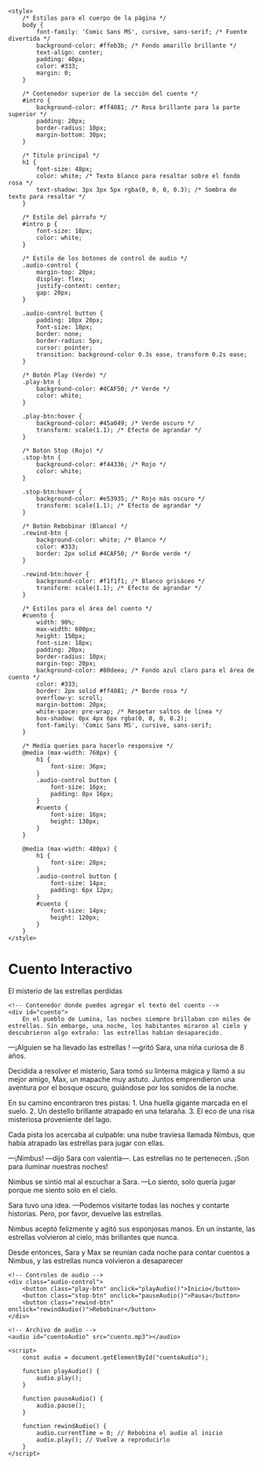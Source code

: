 <html lang="es">
<head>
    <meta charset="UTF-8">
    <meta name="viewport" content="width=device-width, initial-scale=1.0">
    <title>Cuento Interactivo</title>

    <style>
        /* Estilos para el cuerpo de la página */
        body {
            font-family: 'Comic Sans MS', cursive, sans-serif; /* Fuente divertida */
            background-color: #ffeb3b; /* Fondo amarillo brillante */
            text-align: center;
            padding: 40px;
            color: #333;
            margin: 0;
        }

        /* Contenedor superior de la sección del cuento */
        #intro {
            background-color: #ff4081; /* Rosa brillante para la parte superior */
            padding: 20px;
            border-radius: 10px;
            margin-bottom: 30px;
        }

        /* Título principal */
        h1 {
            font-size: 48px;
            color: white; /* Texto blanco para resaltar sobre el fondo rosa */
            text-shadow: 3px 3px 5px rgba(0, 0, 0, 0.3); /* Sombra de texto para resaltar */
        }

        /* Estilo del párrafo */
        #intro p {
            font-size: 18px;
            color: white;
        }

        /* Estilo de los botones de control de audio */
        .audio-control {
            margin-top: 20px;
            display: flex;
            justify-content: center;
            gap: 20px;
        }

        .audio-control button {
            padding: 10px 20px;
            font-size: 18px;
            border: none;
            border-radius: 5px;
            cursor: pointer;
            transition: background-color 0.3s ease, transform 0.2s ease;
        }

        /* Botón Play (Verde) */
        .play-btn {
            background-color: #4CAF50; /* Verde */
            color: white;
        }

        .play-btn:hover {
            background-color: #45a049; /* Verde oscuro */
            transform: scale(1.1); /* Efecto de agrandar */
        }

        /* Botón Stop (Rojo) */
        .stop-btn {
            background-color: #f44336; /* Rojo */
            color: white;
        }

        .stop-btn:hover {
            background-color: #e53935; /* Rojo más oscuro */
            transform: scale(1.1); /* Efecto de agrandar */
        }

        /* Botón Rebobinar (Blanco) */
        .rewind-btn {
            background-color: white; /* Blanco */
            color: #333;
            border: 2px solid #4CAF50; /* Borde verde */
        }

        .rewind-btn:hover {
            background-color: #f1f1f1; /* Blanco grisáceo */
            transform: scale(1.1); /* Efecto de agrandar */
        }

        /* Estilos para el área del cuento */
        #cuento {
            width: 90%;
            max-width: 600px;
            height: 150px;
            font-size: 18px;
            padding: 20px;
            border-radius: 10px;
            margin-top: 20px;
            background-color: #80deea; /* Fondo azul claro para el área de cuento */
            color: #333;
            border: 2px solid #ff4081; /* Borde rosa */
            overflow-y: scroll;
            margin-bottom: 20px;
            white-space: pre-wrap; /* Respetar saltos de línea */
            box-shadow: 0px 4px 6px rgba(0, 0, 0, 0.2);
            font-family: 'Comic Sans MS', cursive, sans-serif;
        }

        /* Media queries para hacerlo responsive */
        @media (max-width: 768px) {
            h1 {
                font-size: 36px;
            }
            .audio-control button {
                font-size: 16px;
                padding: 8px 16px;
            }
            #cuento {
                font-size: 16px;
                height: 130px;
            }
        }

        @media (max-width: 480px) {
            h1 {
                font-size: 28px;
            }
            .audio-control button {
                font-size: 14px;
                padding: 6px 12px;
            }
            #cuento {
                font-size: 14px;
                height: 120px;
            }
        }
    </style>
</head>
<body>
    <!-- Sección superior con título y descripción -->
    <div id="intro">
        <h1>Cuento Interactivo</h1>
        <p>El misterio de las estrellas perdidas</p>
    </div>

    <!-- Contenedor donde puedes agregar el texto del cuento -->
    <div id="cuento">
        En el pueblo de Lumina, las noches siempre brillaban con miles de estrellas. Sin embargo, una noche, los habitantes miraron al cielo y descubrieron algo extraño: las estrellas habían desaparecido.

—¡Alguien se ha llevado las estrellas ! —gritó Sara, una niña curiosa de 8 años.

Decidida a resolver el misterio, Sara tomó su linterna mágica y llamó a su mejor amigo, Max, un mapache muy astuto. Juntos emprendieron una aventura por el bosque oscuro, guiándose por los sonidos de la noche.

En su camino encontraron tres pistas:
	1.	Una huella gigante marcada en el suelo.
	2.	Un destello brillante atrapado en una telaraña.
	3.	El eco de una risa misteriosa proveniente del lago.

Cada pista los acercaba al culpable: una nube traviesa llamada Nimbus, que había atrapado las estrellas para jugar con ellas.

—¡Nimbus! —dijo Sara con valentía—. Las estrellas no te pertenecen. ¡Son para iluminar nuestras noches!

Nimbus se sintió mal al escuchar a Sara.
—Lo siento, solo quería jugar porque me siento solo en el cielo.

Sara tuvo una idea.
—Podemos visitarte todas las noches y contarte historias. Pero, por favor, devuelve las estrellas.

Nimbus aceptó felizmente y agitó sus esponjosas manos. En un instante, las estrellas volvieron al cielo, más brillantes que nunca.

Desde entonces, Sara y Max se reunían cada noche para contar cuentos a Nimbus, y las estrellas nunca volvieron a desaparecer
    </div>

    <!-- Controles de audio -->
    <div class="audio-control">
        <button class="play-btn" onclick="playAudio()">Inicio</button>
        <button class="stop-btn" onclick="pauseAudio()">Pausa</button>
        <button class="rewind-btn" onclick="rewindAudio()">Rebobinar</button>
    </div>

    <!-- Archivo de audio -->
    <audio id="cuentoAudio" src="cuento.mp3"></audio>

    <script>
        const audio = document.getElementById("cuentoAudio");

        function playAudio() {
            audio.play();
        }

        function pauseAudio() {
            audio.pause();
        }

        function rewindAudio() {
            audio.currentTime = 0; // Rebobina el audio al inicio
            audio.play(); // Vuelve a reproducirlo
        }
    </script>
</body>
</html>
